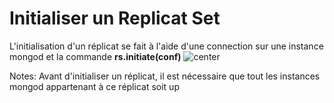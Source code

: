 <!-- .slide-->
# Initialiser un Replicat Set
L'initialisation d'un réplicat se fait à l'aide d'une connection sur une instance mongod et la commande <b>rs.initiate(conf)</b>
![center](assets/images/school/replication/configuration-replicat.png)

Notes:
Avant d'initialiser un réplicat, il est nécessaire que tout les instances mongod appartenant à ce réplicat soit up
